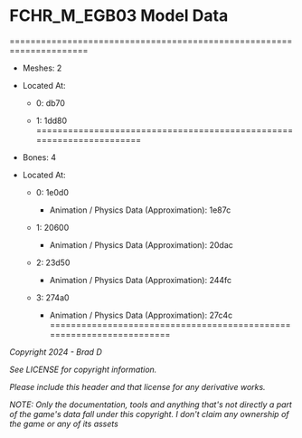 # FCHR_M_EGB03 Model Data
=====================================================================

* Meshes: 2

* Located At:

  * 0: db70

  * 1: 1dd80
=====================================================================

* Bones: 4

* Located At:

  * 0: 1e0d0

    * Animation / Physics Data (Approximation): 1e87c

  * 1: 20600

    * Animation / Physics Data (Approximation): 20dac

  * 2: 23d50

    * Animation / Physics Data (Approximation): 244fc

  * 3: 274a0

    * Animation / Physics Data (Approximation): 27c4c
=====================================================================

*Copyright 2024 - Brad D*

*See LICENSE for copyright information.*

*Please include this header and that license for any derivative works.*

*NOTE: Only the documentation, tools and anything that's not directly a part of the game's data fall under this copyright. I don't claim any ownership of the game or any of its assets*
